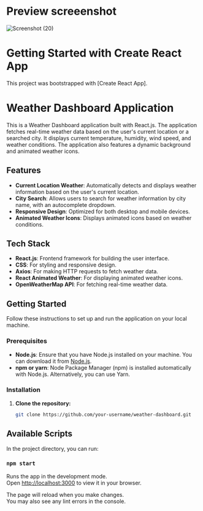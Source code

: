 # Preview screeenshot
![Screenshot (20)](https://github.com/user-attachments/assets/78320133-0875-444e-a30e-4355bf6df515)

# Getting Started with Create React App

This project was bootstrapped with [Create React App].

# Weather Dashboard Application

This is a Weather Dashboard application built with React.js. The application fetches real-time weather data based on the user's current location or a searched city. It displays current temperature, humidity, wind speed, and weather conditions. The application also features a dynamic background and animated weather icons.

## Features

- **Current Location Weather**: Automatically detects and displays weather information based on the user's current location.
- **City Search**: Allows users to search for weather information by city name, with an autocomplete dropdown.
- **Responsive Design**: Optimized for both desktop and mobile devices.
- **Animated Weather Icons**: Displays animated icons based on weather conditions.

## Tech Stack

- **React.js**: Frontend framework for building the user interface.
- **CSS**: For styling and responsive design.
- **Axios**: For making HTTP requests to fetch weather data.
- **React Animated Weather**: For displaying animated weather icons.
- **OpenWeatherMap API**: For fetching real-time weather data.

## Getting Started

Follow these instructions to set up and run the application on your local machine.

### Prerequisites

- **Node.js**: Ensure that you have Node.js installed on your machine. You can download it from [Node.js](https://nodejs.org/).
- **npm or yarn**: Node Package Manager (npm) is installed automatically with Node.js. Alternatively, you can use Yarn.

### Installation

1. **Clone the repository:**
   ```bash
   git clone https://github.com/your-username/weather-dashboard.git
## Available Scripts

In the project directory, you can run:

### `npm start`

Runs the app in the development mode.\
Open [http://localhost:3000](http://localhost:3000) to view it in your browser.

The page will reload when you make changes.\
You may also see any lint errors in the console.
